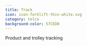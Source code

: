 ```yaml
---
title: Track
icon: icon-forklift-thin-white.svg
category: telco
background-color: 57CED0
---
```


Product and trolley tracking
